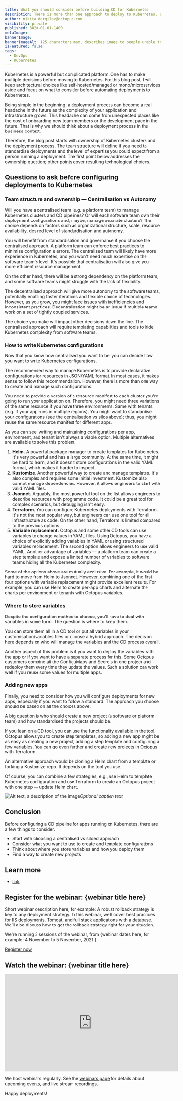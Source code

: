 ```yaml
---
title: What you should consider before building CD for Kubernetes
description: There is more than one approach to deploy to Kubernetes; some decisions made in the beginning will be hard to change later. This post concerns a few things one should consider before configuring CD.
author: nikita.dergilev@octopus.com
visibility: private
published: 3020-01-01-1400
metaImage: 
bannerImage: 
bannerImageAlt: 125 characters max, describes image to people unable to see it.
isFeatured: false
tags: 
  - DevOps
  - Kubernetes
---
```


Kubernetes is a powerful but complicated platform. One has to make multiple decisions before moving to Kubernetes. For this blog post, I will keep architectural  choices like self-hosted/managed or mono/microservices aside and focus on what to consider before automating deployments to Kubernetes.

Being simple in the beginning, a deployment process can become a real headache in the future as the complexity of your application and infrastructure grows. This headache can come from unexpected places like the cost of onboarding new team members or the development pace in the future. That is why we should think about a deployment process in the business context.

Therefore, the blog post starts with ownership of Kubernetes clusters and the deployment process. The team structure will define if you need to standardise deployments and the level of expertise you could expect from a person running a deployment. The first point below addresses the ownership question; other points cover resulting technological choices.

## Questions to ask before configuring deployments to Kubernetes

### Team structure and ownership — Centralisation vs Autonomy

Will you have a centralised team (e.g. a platform team) to manage Kubernetes clusters and CD pipelines? Or will each software team own their deployment configurations and, maybe, manage separate clusters? The choice depends on factors such as organizational structure, scale, resource availability, desired level of standardisation and autonomy.

You will benefit from standardisation and governance if you choose the centralised approach. A platform team can enforce best practices to minimise configuration e errors. The centralised team will likely have more experience in Kubernetes, and you won't need much expertise on the software team's level. It's possible that centralisation will also give you more efficient resource management.

On the other hand, there will be a strong dependency on the platform team, and some software teams might struggle with the lack of flexibility. 

The decentralised approach will give more autonomy to the software teams, potentially enabling faster iterations and flexible choice of technologies. However, as you grow, you might face issues with inefficiencies and inconsistent practices. Decentralisation might be an issue if multiple teams work on a set of tightly coupled services.

The choice you make will impact other decisions down the line. The centralised approach will require templating capabilities and tools to hide Kubernetes complexity from software teams. 

### How to write Kubernetes configurations

Now that you know how centralised you want to be, you can decide how you want to write Kubernetes configurations.

The recommended way to manage Kubernetes is to provide declarative configurations for resources in JSON/YAML format. In most cases, it makes sense to follow this recommendation. However, there is more than one way to create and manage such configurations.

You need to provide a version of a resource manifest to each cluster you're going to run your application on. Therefore, you might need three variations of the same resource if you have three environments. Same with tenants (e.g. if your app runs in multiple regions). You might want to standardise your configurations (see the centralisation vs silos above); thus, you might reuse the same resource manifest for different apps.

As you can see, writing and maintaining configurations per app, environment, and tenant isn't always a viable option. Multiple alternatives are available to solve this problem.

1. __Helm.__ A powerful package manager to create templates for Kubernetes. It's very powerful and has a large community. At the same time, it might be hard to learn, and it doesn't store configurations in the valid YAML format, which makes it harder to inspect.
2. __Kustomize.__ Another powerful way to create and manage templates. It's also complex and requires some initial investment. Kustomize also cannot manage dependencies. However, it allows engineers to start with valid YAML files.
3. __Jsonnet.__ Arguably, the most powerful tool on the list allows engineers to describe resources with programme code. It could be a great tool for complex scenarios, but debugging isn't easy.
4. __Terraform.__ You can configure Kubernetes deployments with Terraform. It's not the most popular way, but engineers can use one tool for all infrastructure as code. On the other hand, Terraform is limited compared to the previous options.
5. __Variable replacement.__ Octopus and some other CD tools can use variables to change values in YAML files. Using Octopus, you have a choice of explicitly adding variables in YAML or using structured variables replacement. The second option allows engineers to use valid YAML. Another advantage of variables — a platform team can create a step template and expose a limited number of variables to software teams hiding all the Kubernetes complexity.

Some of the options above are mutually exclusive. For example, it would be hard to move from Helm to Jsonnet. However, combining one of the first four options with variable replacement might provide excellent results. For example, you can use Helm to create per-app charts and alternate the charts per environment or tenants with Octopus variables.

### Where to store variables

Despite the configuration method to choose, you'll have to deal with variables in some form. The question is where to keep them. 

You can store them all in a CD tool or put all variables in your customisation/variables files or choose a hybrid approach. The decision here depends on who will manage the variables and the CD process overall. 

Another aspect of this problem is if you want to deploy the variables with the app or if you want to have a separate process for this. Some Octopus customers combine all the ConfiguMaps and Secrets in one project and redeploy them every time they update the values. Such a solution can work well if you reuse some values for multiple apps.

### Adding new apps

Finally, you need to consider how you will configure deployments for new apps, especially if you want to follow a standard. The approach you choose should be based on all the choices above.

A big question is who should create a new project (a software or platform team) and how standardised the projects should be.

If you lean on a CD tool, you can use the functionality available in the tool. Octopus allows you to create step templates, so adding a new app might be as easy as creating a new project, adding a step template and configuring a few variables. You can go even further and create new projects in Octopus with Terraform.

An alternative approach would be cloning a Helm chart from a template or forking a Kustomize repo. It depends on the tool you use.

Of course, you can combine a few strategies, e.g., use Helm to template Kubernetes configuration and use Terraform to create an Octopus project with one step — update Helm chart.

![Alt text, a description of the image](/path/to/image.png "width=500")*Optional caption text*

## Conclusion

Before configuring a CD pipeline for apps running on Kubernetes, there are a few things to consider. 

- Start with choosing a centralised vs siloed approach
- Consider what you want to use to create and template configurations
- Think about where you store variables and how you deploy them
- Find a way to create new projects

## Learn more

- [link](https://www.example.com/resource)

## Register for the webinar: {webinar title here}

Short webinar description here, for example: A robust rollback strategy is key to any deployment strategy. In this webinar, we’ll cover best practices for IIS deployments, Tomcat, and full stack applications with a database. We’ll also discuss how to get the rollback strategy right for your situation. 

We're running 3 sessions of the webinar, from {webinar dates here, for example: 4 November to 5 November, 2021.}

<span><a class="btn btn-success" href="/events/rollback-strategies-with-octopus-deploy">Register now</a></span>

## Watch the webinar: {webinar title here}

<iframe width="560" height="315" src="https://www.youtube.com/embed/F_V7r80aDbo" title="YouTube video player" frameborder="0" allow="accelerometer; autoplay; clipboard-write; encrypted-media; gyroscope; picture-in-picture" allowfullscreen></iframe>

We host webinars regularly. See the [webinars page](https://octopus.com/events) for details about upcoming events, and live stream recordings.

Happy deployments!
